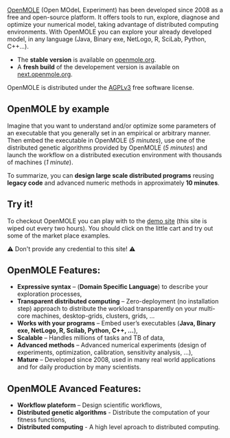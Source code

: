 [OpenMOLE](http://www.openmole.org) (Open MOdeL Experiment) has been developed since 2008 as a free and open-source platform. It offers tools to run, explore, diagnose and optimize your numerical model, taking advantage of distributed computing environments. With OpenMOLE you can explore your already developed model, in any language (Java, Binary exe, NetLogo, R, SciLab, Python, C++...). 

* The __stable version__ is available on [openmole.org](http://openmole.org).
* A __fresh build__ of the developement version is available on [next.openmole.org](http://next.openmole.org).

OpenMOLE is distributed under the [AGPLv3](http://www.gnu.org/licenses/agpl.html) free software license.

## OpenMOLE by example ##

Imagine that you want to understand and/or optimize some parameters of an executable that you generally set in an empirical or arbitrary manner. 
Then embed the executable in OpenMOLE (*5 minutes*), use one of the distributed genetic algorithms provided by OpenMOLE (*5 minutes*) and launch the workflow on a distributed execution environment with thousands of machines (*1 minute*).

To summarize, you can **design large scale distributed programs** reusing **legacy code** and advanced numeric methods in approximately **10 minutes**.

## Try it! ##

To checkout OpenMOLE you can play with to the [demo site](http://demo.openmole.org) (this site is wiped out every two hours). You should click on the little cart and try out some of the market place examples.

:warning: Don't provide any credential to this site! :warning:

## OpenMOLE Features: ##

  - **Expressive syntax** – (**Domain Specific Language**) to describe your exploration processes,
  - **Transparent distributed computing** – Zero-deployment (no installation step) approach to distribute the workload transparently on your multi-core machines, desktop-grids, clusters, grids, ...
  - **Works with your programs** – Embed user’s executables (**Java, Binary exe, NetLogo, R, Scilab, Python, C++, ...**),
  - **Scalable** – Handles millions of tasks and TB of data,
  - **Advanced methods** – Advanced numerical experiments (design of experiments, optimization, calibration, sensitivity analysis, ...),
  - **Mature** – Developed since 2008, used in many real world applications and for daily production by many scientists.

## OpenMOLE Avanced Features: ##
  - **Workflow plateform** – Design scientific workflows,
  - **Distributed genetic algorithms** - Distribute the computation of your fitness functions,
  - **Distributed computing** - A high level aproach to distributed computing.

